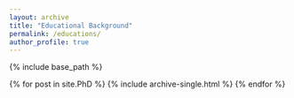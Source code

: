 ```yaml
---
layout: archive
title: "Educational Background"
permalink: /educations/
author_profile: true
---
```


{% include base_path %}


{% for post in site.PhD %}
  {% include archive-single.html %}
{% endfor %}
